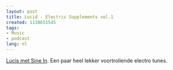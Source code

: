 ```yaml
---
layout: post
title: Lucid - Electric Supplements vol.1
created: 1138651545
tags:
- Music
- podcast
lang: nl
---
```

[Lucis met Sine In](http://www.epsilonlab.com/main/releases/details.php?lang=en&id=30&t=1&p=2). Een paar heel lekker voortrollende electro tunes. 
